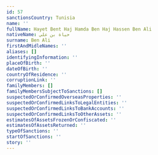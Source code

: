 ```yaml
---
id: 57
sanctionsCountry: Tunisia
name: ''
fullName: Hayet Bent Haj Hamda Ben Haj Hassen Ben Ali
nativeName: حياة بن علي
surname: Ben Ali
firstAndMidleNames: ''
aliases: []
identifyingInformation: ''
placeOfBirth: ''
dateOfBirth: ''
countryOfResidence: ''
corruptionLink: ''
familyMembers: []
familyMembersSubjectToSanctions: []
suspectedOrConfirmedOverseasProperties: ''
suspectedOrConfirmedLinksToLegalEntities: ''
suspectedOrConfirmedLinksToBankAccounts: ''
suspectedOrConfirmedLinksToOtherAssets: ''
estimatesOfAssetsFrozenOrConfiscated: ''
estimatesOfAssetsReturned: ''
typeOfSanctions: ''
startOfSanctions: ''
story: ''
---
```

